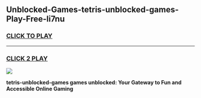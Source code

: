 
## Unblocked-Games-tetris-unblocked-games-Play-Free-li7nu
<h3>
<a href="https://premium76.site?title=tetris-unblocked-games&ref=22A">CLICK TO PLAY</a></h3>
<hr>

<h3>
<a href="https://premium76.site?title=tetris-unblocked-games&ref=22A">CLICK 2 PLAY</a>
  
</h3>

<a href="https://premium76.site?title=tetris-unblocked-games&ref=22A"><img src="https://clearcache.store/games.png"></a>


**tetris-unblocked-games games unblocked: Your Gateway to Fun and Accessible Online Gaming**
